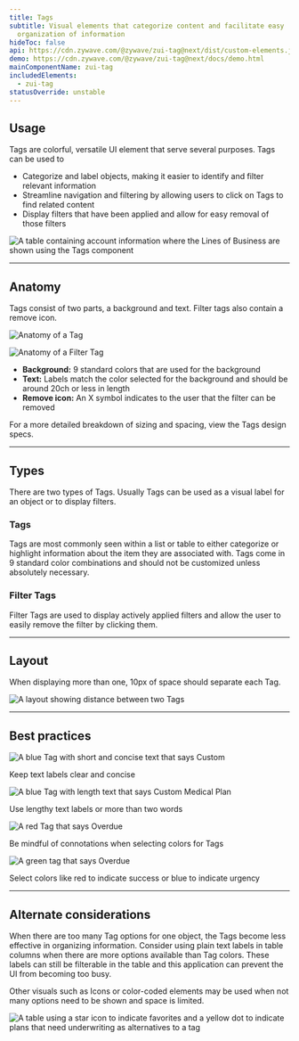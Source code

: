 ```yaml
---
title: Tags
subtitle: Visual elements that categorize content and facilitate easy
  organization of information
hideToc: false
api: https://cdn.zywave.com/@zywave/zui-tag@next/dist/custom-elements.json
demo: https://cdn.zywave.com/@zywave/zui-tag@next/docs/demo.html
mainComponentName: zui-tag
includedElements:
  - zui-tag
statusOverride: unstable
---
```

## Usage

Tags are colorful, versatile UI element that serve several purposes. Tags can be used to

* Categorize and label objects, making it easier to identify and filter relevant information
* Streamline navigation and filtering by allowing users to click on Tags to find related content
* Display filters that have been applied and allow for easy removal of those filters

![A table containing account information where the Lines of Business are shown using the Tags component](/images/usage-tag.png)

- - -

## Anatomy

Tags consist of two parts, a background and text. Filter tags also contain a remove icon.

![Anatomy of a Tag](/images/anatomy-tag.png)

![Anatomy of a Filter Tag](/images/anatomy-–-filter-tag.png)

* **Background:** 9 standard colors that are used for the background
* **Text:** Labels match the color selected for the background and should be around 20ch or less in length
* **Remove icon:** An X symbol indicates to the user that the filter can be removed

F﻿or a more detailed breakdown of sizing and spacing, view the Tags design specs.

- - -

## Types

There are two types of Tags. Usually Tags can be used as a visual label for an object or to display filters.

### Tags

Tags are most commonly seen within a list or table to either categorize or highlight information about the item they are associated with. Tags come in 9 standard color combinations and should not be customized unless absolutely necessary. 

### Filter Tags

Filter Tags are used to display actively applied filters and allow the user to easily remove the filter by clicking them.

- - -

## Layout

When displaying more than one, 10px of space should separate each Tag.

![A layout showing distance between two Tags](/images/layout-tag.png)

- - -

## Best practices

<docs-grid columns="2">
<div>


![A blue Tag with short and concise text that says Custom](/images/do-length.png)

<docs-do>
Keep text labels clear and concise
</docs-do>
</div>

<div>


![A blue Tag with length text that says Custom Medical Plan](/images/do-not-length.png)

<docs-do-not>
Use lengthy text labels or more than two words
</docs-do-not>
</div>
</docs-grid>

<docs-spacer size="large">
</docs-spacer>

<docs-grid columns="2">
<div>


![A red Tag that says Overdue](/images/do-colors.png)

<docs-do>
Be mindful of connotations when selecting colors for Tags
</docs-do>
</div>

<div>


![A green tag that says Overdue](/images/do-not-colors.png)

<docs-do-not>
Select colors like red to indicate success or blue to indicate urgency
</docs-do-not>
</div>
</docs-grid>

- - -

## Alternate considerations

When there are too  many Tag options for one object, the Tags become less effective in organizing information. Consider using plain text labels in table columns when there are more options available than Tag colors. These labels can still be filterable in the table and this application can prevent the UI from becoming too busy.

Other visuals such as Icons or color-coded elements may be used when not many options need to be shown and space is limited. 

![A table using a star icon to indicate favorites and a yellow dot to indicate plans that need underwriting as alternatives to a tag](/images/alternate-consideration-tag.png)
